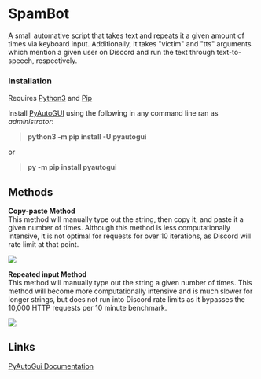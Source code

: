 # SpamBot
A small automative script that takes text and repeats it a given amount of times via keyboard input. Additionally, it takes "victim" and "tts" arguments which mention a given user on Discord and run the text through text-to-speech, respectively.

### Installation
  Requires [Python3](https://www.python.org/downloads/) and [Pip](https://pypi.org/project/pip/)
   
  Install [PyAutoGUI](https://pyautogui.readthedocs.io/en/latest/) using the following in any command line ran as *administrator*:
  > **python3 -m pip install -U pyautogui**
 
  or
  > **py -m pip install pyautogui**

## Methods
**Copy-paste Method**  
This method will manually type out the string, then copy it, and paste it a given number of times. Although this method is less computationally intensive, it is not optimal for requests for over 10 iterations, as Discord will rate limit at that point.   

![](https://media4.giphy.com/media/oeLa0Ac7Rl7ye24Dkp/giphy.gif?cid=790b7611d179f72808843ef329126eeb54fa1e5facd53e97&rid=giphy.gif&ct=g)

**Repeated input Method**  
This method will manually type out the string a given number of times. This method will become more computationally intensive and is much slower for longer strings, but does not run into Discord rate limits as it bypasses the 10,000 HTTP requests per 10 minute benchmark.   

![](https://media1.giphy.com/media/wLKt8KnNMavXGUYVbM/giphy.gif?cid=790b7611f2d07cd415437afd0b2feb3ada648a302198c888&rid=giphy.gif&ct=g)

## Links
[PyAutoGui Documentation](https://pyautogui.readthedocs.io/en/latest/)
